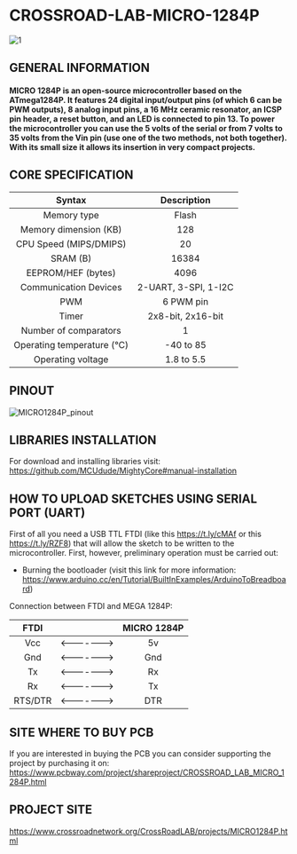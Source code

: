 # CROSSROAD-LAB-MICRO-1284P

![1](https://user-images.githubusercontent.com/83240004/120014216-158cdf80-bfe2-11eb-89ea-bab2adac993a.png)

## GENERAL INFORMATION

#### MICRO 1284P is an open-source microcontroller based on the ATmega1284P. It features 24 digital input/output pins (of which 6 can be PWM outputs), 8 analog input pins, a 16 MHz ceramic resonator, an ICSP pin header, a reset button, and an LED is connected to pin 13. To power the microcontroller you can use the 5 volts of the serial or from 7 volts to 35 volts from the Vin pin (use one of the two methods, not both together). With its small size it allows its insertion in very compact projects.

## CORE SPECIFICATION

| Syntax      | Description | 
| :----:        |    :----:   |
| Memory type      | Flash       |
| Memory dimension (KB)   | 128        | 
| CPU Speed (MIPS/DMIPS)      | 20       |
| SRAM (B)   | 16384        | 
| EEPROM/HEF (bytes)      | 4096       |
| Communication Devices   | 2-UART, 3-SPI, 1-I2C        | 
| PWM      | 6 PWM pin       |
| Timer   | 2x8-bit, 2x16-bit        | 
| Number of comparators      | 1       |
| Operating temperature (°C)   | -40 to 85        | 
| Operating voltage   | 1.8 to 5.5        |

## PINOUT

![MICRO1284P_pinout](https://user-images.githubusercontent.com/83240004/118401468-26deff00-b666-11eb-8a3d-0f5df2917b50.png)

## LIBRARIES INSTALLATION

For download and installing libraries visit:
https://github.com/MCUdude/MightyCore#manual-installation

## HOW TO UPLOAD SKETCHES USING SERIAL PORT (UART)

First of all you need a USB TTL FTDI (like this https://t.ly/cMAf or this https://t.ly/RZF8) that will allow the sketch to be written to the microcontroller. First, however, preliminary operation must be carried out: 

- Burning the bootloader (visit this link for more information: https://www.arduino.cc/en/Tutorial/BuiltInExamples/ArduinoToBreadboard)

Connection between FTDI and MEGA 1284P:

| FTDI        |       |    MICRO 1284P   |
| :----:        |    :----:   |    :----:   |
| Vcc        |    <------->   |    5v   |
| Gnd        |    <------->   |    Gnd   |
| Tx        |    <------->   |    Rx   |
| Rx        |    <------->   |    Tx   |
| RTS/DTR        |    <------->   |    DTR   |

## SITE WHERE TO BUY PCB

If you are interested in buying the PCB you can consider supporting the project by purchasing it on: 
https://www.pcbway.com/project/shareproject/CROSSROAD_LAB_MICRO_1284P.html

## PROJECT SITE

https://www.crossroadnetwork.org/CrossRoadLAB/projects/MICRO1284P.html

